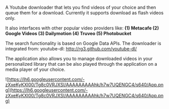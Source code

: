 A Youtube downloader that lets you find videos of your choice and then queue them for a download. Currently it supports download as flash videos only.

It also interfaces with other popular video providers like:
**(1) Metacafe
(2) Google Videos
(3) Dailymotion
(4) Truveo
(5) Photobucket**

The search functionality is based on Google Data APIs.
The downloader is integrated from: youtube-dl: http://rg3.github.com/youtube-dl/

The application also allows you to manage downloaded videos in your personalized library that can be also played through the application on a media player of your choice.

![https://lh6.googleusercontent.com/-zXxeKyKXI00/Tg8c0VRJXSI/AAAAAAAAAhk/h7w7UQENGC4/s640/App.png](https://lh6.googleusercontent.com/-zXxeKyKXI00/Tg8c0VRJXSI/AAAAAAAAAhk/h7w7UQENGC4/s640/App.png)